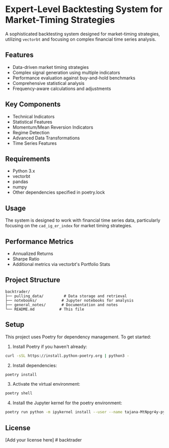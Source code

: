 # Expert-Level Backtesting System for Market-Timing Strategies

A sophisticated backtesting system designed for market-timing strategies, utilizing `vectorbt` and focusing on complex financial time series analysis.

## Features

- Data-driven market timing strategies
- Complex signal generation using multiple indicators
- Performance evaluation against buy-and-hold benchmarks
- Comprehensive statistical analysis
- Frequency-aware calculations and adjustments

## Key Components

- Technical Indicators
- Statistical Features
- Momentum/Mean Reversion Indicators
- Regime Detection
- Advanced Data Transformations
- Time Series Features

## Requirements

- Python 3.x
- vectorbt
- pandas
- numpy
- Other dependencies specified in poetry.lock

## Usage

The system is designed to work with financial time series data, particularly focusing on the `cad_ig_er_index` for market timing strategies.

## Performance Metrics

- Annualized Returns
- Sharpe Ratio
- Additional metrics via vectorbt's Portfolio Stats

## Project Structure

```
backtrader/
├── pulling_data/         # Data storage and retrieval
├── notebooks/           # Jupyter notebooks for analysis
├── general_notes/       # Documentation and notes
└── README.md           # This file
```

## Setup

This project uses Poetry for dependency management. To get started:

1. Install Poetry if you haven't already:
```bash
curl -sSL https://install.python-poetry.org | python3 -
```

2. Install dependencies:
```bash
poetry install
```

3. Activate the virtual environment:
```bash
poetry shell
```

4. Install the Jupyter kernel for the poetry environment:
```bash
poetry run python -m ipykernel install --user --name tajana-MtNpgr4y-py3.11 --display-name "Poetry (backtester)"
```

## License

[Add your license here]
#   b a c k t r a d e r  
 